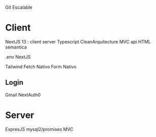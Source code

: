 Git 
Escalable
# Client
NextJS 13 : client server
Typescript
CleanArquitecture
MVC api
HTML semantica

.env NextJS



Tailwind
Fetch Nativo
Form Nativo

## Login
Gmail
NextAuth0

# Server
ExpresJS 
mysql2/promises
MVC